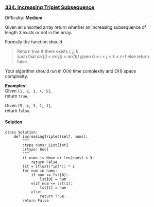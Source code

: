 ### [334\. Increasing Triplet Subsequence](https://leetcode.com/problems/increasing-triplet-subsequence/description/)

Difficulty: **Medium**

Given an unsorted array return whether an increasing subsequence of length 3 exists or not in the array.

Formally the function should:  

> Return true if there exists _i, j, k_  
> such that _arr[i]_ < _arr[j]_ < _arr[k]_ given 0 ≤ _i_ < _j_ < _k_ ≤ _n_-1 else return false.

Your algorithm should run in O(_n_) time complexity and O(_1_) space complexity.

**Examples:**  
Given `[1, 2, 3, 4, 5]`,  
return `true`.

Given `[5, 4, 3, 2, 1]`,  
return `false`.


#### Solution
```
class Solution:
    def increasingTriplet(self, nums):
        """
        :type nums: List[int]
        :rtype: bool
        """
        if nums is None or len(nums) < 3:
            return False
        lst = [float("inf")] * 2
        for num in nums:
            if num <= lst[0]:
                lst[0] = num
            elif num <= lst[1]:
                lst[1] = num
            else:
                return True
        return False
```